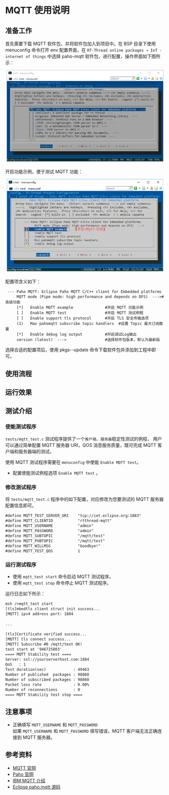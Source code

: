 # MQTT 使用说明

## 准备工作

首先需要下载 MQTT 软件包，并将软件包加入到项目中。在 BSP 目录下使用 menuconfig 命令打开 env 配置界面，在 `RT-Thread online packages → IoT - internet of things`  中选择 paho-mqtt 软件包，进行配置，操作界面如下图所示：

![1530238326775](figures/select_mqtt_package.png)

开启功能示例，便于测试 MQTT 功能：

![1530693891054](figures/open_mqtt_example.png)

配置项含义如下：

````shell
 --- Paho MQTT: Eclipse Paho MQTT C/C++ client for Embedded platforms  
     MQTT mode (Pipe mode: high performance and depends on DFS)  --->#高级功能   
     [*]   Enable MQTT example              #开启 MQTT 功能示例     
     [ ]   Enable MQTT test                 #开启 MQTT 测试例程    
     [ ]   Enable support tls protocol      #开启 TLS 安全传输选项      
     (1)   Max pahomqtt subscribe topic handlers  #设置 Topic 最大订阅数量 
     [*]   Enable debug log output          #开启调试Log输出                      
     version (latest)  --->                 #选择软件包版本，默认为最新版
````
选择合适的配置项后，使用 pkgs--update 命令下载软件包并添加到工程中即可。

## 使用流程

## 运行效果

## 测试介绍

### 使能测试程序

`tests/mqtt_test.c` 测试程序提供了一个`客户端`、`服务器`稳定性测试的例程，
用户可以通过简单配置 MQTT 服务器 URI，QOS 消息服务质量，既可完成 MQTT 客户端和服务器端的测试。

使用 MQTT 测试程序需要在 `menuconfig`  中使能 `Enable MQTT test`。

- 配置使能测试例程选项 `Enable MQTT test` 。

### 修改测试程序

将 `tests/mqtt_test.c` 程序中的如下配置，对应修改为您要测试的 MQTT 服务器配置信息即可。

```
#define MQTT_TEST_SERVER_URI    "tcp://iot.eclipse.org:1883"
#define MQTT_CLIENTID           "rtthread-mqtt"
#define MQTT_USERNAME           "admin"
#define MQTT_PASSWORD           "admin"
#define MQTT_SUBTOPIC           "/mqtt/test"
#define MQTT_PUBTOPIC           "/mqtt/test"
#define MQTT_WILLMSG            "Goodbye!"
#define MQTT_TEST_QOS           1
```

### 运行测试程序

- 使用 `mqtt_test start` 命令启动 MQTT 测试程序。
- 使用 `mqtt_test stop` 命令停止 MQTT 测试程序。

运行日志如下所示：

```.{c}
msh />mqtt_test start
[tls]mbedtls client struct init success...
[MQTT] ipv4 address port: 1884

...

[tls]Certificate verified success...
[MQTT] tls connect success...
[MQTT] Subscribe #0 /mqtt/test OK!
test start at '946725803'
==== MQTT Stability test ====
Server: ssl://yourserverhost.com:1884
QoS   : 1
Test duration(sec)            : 49463
Number of published  packages : 98860
Number of subscribed packages : 98860
Packet loss rate              : 0.00%
Number of reconnections       : 0
==== MQTT Stability test stop ====
```

## 注意事项

- 正确填写 `MQTT_USERNAME` 和 `MQTT_PASSWORD`  
如果 `MQTT_USERNAME` 和 `MQTT_PASSWORD` 填写错误，MQTT 客户端无法正确连接到 MQTT 服务器。

## 参考资料

- [MQTT 官网](http://mqtt.org/)
- [Paho 官网](http://www.eclipse.org/paho/downloads.php)
- [IBM MQTT 介绍](https://www.ibm.com/developerworks/cn/iot/iot-mqtt-why-good-for-iot/index.html)
- [Eclipse paho.mqtt 源码](https://github.com/eclipse/paho.mqtt.embedded-c)
